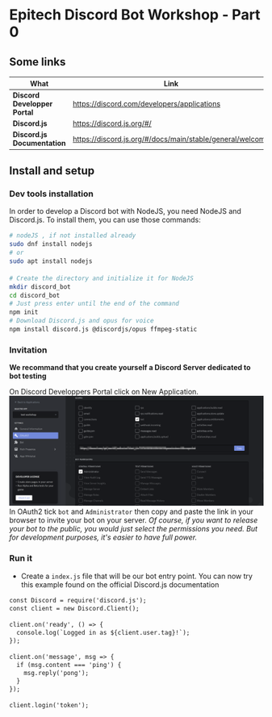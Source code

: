 # Epitech Discord Bot Workshop - Part 0

## Some links

 What | Link
------|-------
**Discord Developper Portal**|https://discord.com/developers/applications
**Discord.js**|https://discord.js.org/#/
**Discord.js Documentation**|https://discord.js.org/#/docs/main/stable/general/welcome

## Install and setup
### Dev tools installation

In order to develop a Discord bot with NodeJS, you need NodeJS and Discord.js.
To install them, you can use those commands:
```bash
# nodeJS , if not installed already
sudo dnf install nodejs
# or
sudo apt install nodejs

# Create the directory and initialize it for NodeJS
mkdir discord_bot
cd discord_bot
# Just press enter until the end of the command
npm init
# Download Discord.js and opus for voice 
npm install discord.js @discordjs/opus ffmpeg-static
```

### Invitation

**We recommand that you create yourself a Discord Server dedicated to bot testing**

On Discord Developpers Portal click on New Application.
![Image](invite.png)
In OAuth2 tick `bot` and `Administrator` then copy and paste the link in your browser to invite your bot on your server.
*Of course, if you want to release your bot to the public, you would just select the permissions you need. But for development purposes, it's easier to have full power.*

### Run it
* Create a `index.js` file that will be our bot entry point.
You can now try this example found on the official Discord.js documentation
```node
const Discord = require('discord.js');
const client = new Discord.Client();

client.on('ready', () => {
  console.log(`Logged in as ${client.user.tag}!`);
});

client.on('message', msg => {
  if (msg.content === 'ping') {
    msg.reply('pong');
  }
});

client.login('token');
```
